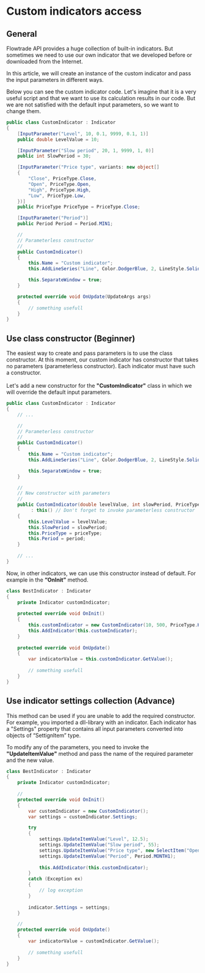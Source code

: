 # Custom indicators access

## General

Flowtrade API provides a huge collection of built-in indicators. But sometimes we need to use our own indicator that we developed before or downloaded from the Internet.

In this article, we will create an instance of the custom indicator and pass the input parameters in different ways.

Below you can see the custom indicator code. Let's imagine that it is a very useful script and that we want to use its calculation results in our code. But we are not satisfied with the default input parameters, so we want to change them.

```csharp
public class CustomIndicator : Indicator
{
    [InputParameter("Level", 10, 0.1, 9999, 0.1, 1)]
    public double LevelValue = 10;

    [InputParameter("Slow period", 20, 1, 9999, 1, 0)]
    public int SlowPeriod = 30;

    [InputParameter("Price type", variants: new object[]
    {
        "Close", PriceType.Close,
        "Open", PriceType.Open,
        "High", PriceType.High,
        "Low", PriceType.Low,
    })]
    public PriceType PriceType = PriceType.Close;

    [InputParameter("Period")]
    public Period Period = Period.MIN1;

    //
    // Parameterless constructor
    //
    public CustomIndicator()
    {
        this.Name = "Custom indicator";
        this.AddLineSeries("Line", Color.DodgerBlue, 2, LineStyle.Solid);

        this.SeparateWindow = true;
    }

    protected override void OnUpdate(UpdateArgs args)
    {
        // something usefull
    }
}
```

## Use class constructor (Beginner)

The easiest way to create and pass parameters is to use the class constructor. At this moment, our custom indicator has сonstructor that takes no parameters (parameterless constructor). Each indicator must have such a constructor.\
\
Let's add a new constructor for the **"CustomIndicator"** class in which we will override the default input parameters.

```csharp
public class CustomIndicator : Indicator
{
    // ...

    //
    // Parameterless constructor
    //
    public CustomIndicator()
    {
        this.Name = "Custom indicator";
        this.AddLineSeries("Line", Color.DodgerBlue, 2, LineStyle.Solid);

        this.SeparateWindow = true;
    }

    //
    // New constructor with parameters
    //
    public CustomIndicator(double levelValue, int slowPeriod, PriceType priceType, Period period)
         : this() // Don't forget to invoke parameterless constructor
    {
        this.LevelValue = levelValue;
        this.SlowPeriod = slowPeriod;
        this.PriceType = priceType;
        this.Period = period;
    }
    
    // ...
}
```

Now, in other indicators, we can use this constructor instead of default. For example in the **“OnInit”** method.

```csharp
class BestIndicator : Indicator
{       
    private Indicator customIndicator;
    
    protected override void OnInit()
    {
        this.customIndicator = new CustomIndicator(10, 500, PriceType.High, Period.DAY1);
        this.AddIndicator(this.customIndicator);
    }
      
    protected override void OnUpdate()
    {
        var indicatorValue = this.customIndicator.GetValue();
        
        // something usefull
    }
}
```

## **Use indicator settings collection (Advance)**

This method can be used if you are unable to add the required constructor. For example, you imported a dll-library with an indicator. Each indicator has a "Settings" property that contains all input parameters converted into objects of “SettignItem” type.

To modify any of the parameters, you need to invoke the **"UpdateItemValue"** method and pass the name of the required parameter and the new value.

```csharp
class BestIndicator : Indicator
{       
    private Indicator customIndicator;
    
    //    
    protected override void OnInit()
    {
        var customIndicator = new CustomIndicator();
        var settings = customIndicator.Settings;

        try
        {
            settings.UpdateItemValue("Level", 12.5);
            settings.UpdateItemValue("Slow period", 55);
            settings.UpdateItemValue("Price type", new SelectItem("Open", PriceType.Open));
            settings.UpdateItemValue("Period", Period.MONTH1);
    
            this.AddIndicator(this.customIndicator);
        }
        catch (Exception ex)
        {
            // log exception
        }
    
        indicator.Settings = settings;
    }

    // 
    protected override void OnUpdate()
    {
        var indicatorValue = customIndicator.GetValue();
        
        // something usefull
    }
}

```
